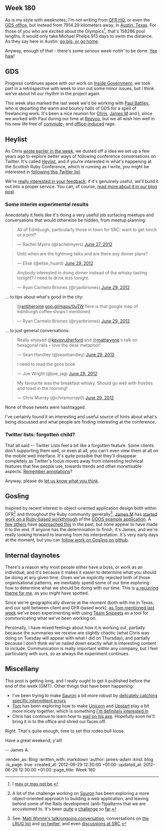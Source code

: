 Week 180
-------

As is my style with weeknotes, I'm not writing from [GFR HQ][], or even the [GDS office][], but instead from 7914.29 kilometers away, in [Austin, Texas][]. For those of you who are excited about the Olympics[^olympics], that's 158286 pool lengths. It would only take Michael Phelps 913 days to swim the distance. As they say here in Austin: [go big, or go home][].

Anyway, enough of that - there's some _serious week-notin'_ to be done. [Yee haw](http://en.wikipedia.org/wiki/Yeehaw)!

GDS
---

Progress continues apace with our work on [Inside Government](/inside-government); we took part in a retrospective with week to iron out some minor issues, but I think we've about hit our rhythm in the project again.

This week also marked the last week we'd be working with [Paul Battley][], who is departing the warm and bouncy halls of GDS for a spell of freelancing work. It's been a nice reunion for [Chris](/chris-roos), [James M](/james-mead) and [I](/james-adam), since we worked with Paul during our time at [Reevoo][], but we all wish him well in his new life free of [commute-](https://twitter.com/threedaymonk/status/211032181055827968) and [office-induced](https://twitter.com/threedaymonk/status/205668213449691137) rage.


Heylist
-------

As Chris [wrote earlier in the week](/twitter-lists-and-scottish-ruby-conf), we dusted off a idea we set up a few years ago to explore better ways of following conference conversations on Twitter. It's called [Heylist][], and if you're interested in what's happening at the Scottish Ruby Conference, which is running as I write, you might be interested in [following this Twitter list][heylist-src-2012].

We're [really interested in your feedback](https://twitter.com/intent/tweet?in_reply_to=217913868066889730); if it's genuinely useful, we'll build it out into a proper service. You can, of course, [read more about it in our blog post](/twitter-lists-and-scottish-ruby-conf).


### Some interim experimental results

Anecdotally it feels like it's doing a very useful job surfacing meetups and conversations that would otherwise be hidden, from meetup planning:

<blockquote class="twitter-tweet tw-align-center"><p>All of Edinburgh, particularly those in town for SRC: want to get lunch or a pint?</p>&mdash; Rachel Myers (@rachelmyers) <a href="https://twitter.com/rachelmyers/status/217954984753500162" data-datetime="2012-06-27T12:18:12+00:00">June 27, 2012</a></blockquote>
<script src="//platform.twitter.com/widgets.js" charset="utf-8"></script>

<blockquote class="twitter-tweet tw-align-center"><p>Until when are the lightning talks and are there any dinner plans?</p>&mdash; Elise (@elise_huard) <a href="https://twitter.com/elise_huard/status/218769402223534080" data-datetime="2012-06-29T18:14:24+00:00">June 29, 2012</a></blockquote>
<script src="//platform.twitter.com/widgets.js" charset="utf-8"></script>

<blockquote class="twitter-tweet tw-align-center"><p>Anybody interested in doing dinner instead of the whisky tasting tonight? I need to drink less tonight.</p>&mdash; Ryan Carmelo Briones (@ryanbriones) <a href="https://twitter.com/ryanbriones/status/218711233564643328" data-datetime="2012-06-29T14:23:16+00:00">June 29, 2012</a></blockquote>

... to tips about what's good in the city:

<blockquote class="twitter-tweet tw-align-center"><p>@<a href="https://twitter.com/antiheroine">antiheroine</a> <a href="http://t.co/XvX1wBxX" title="http://goo.gl/maps/0uTW">goo.gl/maps/0uTW</a> here is that google map of edinburgh coffee shops I mentioned</p>&mdash; Ryan Carmelo Briones (@ryanbriones) <a href="https://twitter.com/ryanbriones/status/218719110861832192" data-datetime="2012-06-29T14:54:34+00:00">June 29, 2012</a></blockquote>

... to just general conversations:

<blockquote class="twitter-tweet tw-align-center"><p>Really enjoyed @<a href="https://twitter.com/kevinrutherford">kevinrutherford</a> and @<a href="https://twitter.com/mattwynne">mattwynne</a>'s talk on hexagonal rails - love the desk metaphor!</p>&mdash; Sean Handley (@seanhandley) <a href="https://twitter.com/seanhandley/status/218693483626627072" data-datetime="2012-06-29T13:12:44+00:00">June 29, 2012</a></blockquote>

<blockquote class="twitter-tweet tw-align-center"><p>I need to read the goos book</p>&mdash; Joe Wright (@joe_jag) <a href="https://twitter.com/joe_jag/status/218689539160555521" data-datetime="2012-06-29T12:57:03+00:00">June 29, 2012</a></blockquote>
<script src="//platform.twitter.com/widgets.js" charset="utf-8"></script>

<blockquote class="twitter-tweet tw-align-center"><p>My favourite was the breakfast whisky. Should go well with frosties and toast in the morning!</p>&mdash; Chris Murray (@chrismurray0) <a href="https://twitter.com/chrismurray0/status/218793240630013952" data-datetime="2012-06-29T19:49:08+00:00">June 29, 2012</a></blockquote>
<script src="//platform.twitter.com/widgets.js" charset="utf-8"></script>

None of those tweets were hashtagged.

I've certainly found it an interesting and useful source of hints about what's being discussed and what people are finding interesting at the conference.

### Twitter lists: forgotten child?

That all said -- Twitter Lists feel a bit like a forgotten feature. Some clients don't supporting them well, or even at all; you can't even view them at all on the mobile web interface. It's quite possible that they'll disappear completely as Twitter's focus moves away from interesting technical features that few people use, towards trends and other monetisable aspects. [Remember annotations](http://sqlblog.com/blogs/jamie_thomson/archive/2012/01/25/whatever-happened-to-twitter-annotations.aspx)?

Anyway, please do [let us know what you think](https://twitter.com/intent/tweet?in_reply_to=217913868066889730).

Gosling
-------

Inspired by recent interest in object-oriented application design both within GFR[^oo-sauron] and throughout the Ruby community generally[^oo-ruby], [James M](/james-mead) has [started work on a Ruby-based workthrough][gosling] of the [GOOS example application][GOOS]. A [few others](https://github.com/marick/growing-oo-software-in-ruby) have [approached this](https://github.com/seanhandley/goos-ruby) in the past, but none appear to have made it to the end. If anyone has the determination to finish, it's James, and we're really looking forward to learning from his interpretation. It's very early days at the moment, but you can [follow work on Gosling on github][gosling].


Internal daynotes
------------

There's a reason why most people either have a boss, or work as an individual, and it's because it makes it easier to determine what you should be doing at any given time. Given we've explicitly rejected both of those organisational patterns, we inevitably spend some of our time exploring how to determine what we should be doing with our time. This is [a recurring theme for me](/week-173), as you might have spotted.

Since we're geographically diverse at the moment (both with me in Texas, and our split between client and GFR-based work), [as Tom mentioned last week](/week-179) we've been experimenting with using [Team Snippets][] as a tool for communicating what we've been working on.

Personally, I have mixed feelings about how it is working out, partially because the summaries we receive are slightly chaotic (what Chris was doing on Tuesday will appear with what I did on Thursday), and partially because I don't think we've nailed down exactly what is interesting content to include. Communication is really important within any company, but I feel particularly with ours, so as always the experiment continues.


Miscellany
-----

This post is getting long, and I really ought to get it published before the end of the week (GMT). Other things that have been happening:

* I've been trying to make [Sauron][] a bit more robust by [delicately catching specific intermittent errors](https://github.com/freerange/sauron/commit/fb42e269df119db76ce713f02849ffeb43f5f5dd)
* [Tom](/tom-ward) has been exploring how to make [Unicorn](http://unicorn.bogomips.org/) and [Upstart](http://upstart.ubuntu.com/) play a bit more nicely together, which is something [I'm definitely interested in](https://github.com/freerange/printer/issues/17)
* Chris has continue to learn how to [wail on his axe](http://youtu.be/Sv3vp8dTKWk?t=18s). Hopefully soon he'll bring it in to the office and shred our faces off.

Right. That's quite enough; time to set this rodeo bull loose.

Have a great weekend, y'all!

-- James A.


[^olympics]: I [may or may not be](https://twitter.com/lazyatom/status/217710039148937218).

[^oo-sauron]: A lot of the challenge working on [Sauron][] has been exploring a more object-oriented approach to building a web application, and leaving behind some of the Rails development (anti-?)patterns that we are accustomed to. It's been [quite](/week-165) a [challenge](/week-166) so [far](/week-173).

[^oo-ruby]: See: [Matt Wynne's talk/ongoing conversation](http://www.youtube.com/watch?v=dmZ7GszIqkE), conversations on [the LRUG list](http://lists.lrug.org/pipermail/chat-lrug.org/2012-June/007717.html) and [on twitter](https://twitter.com/dhh/status/216246759544983552), and even [discussions at SRC](https://gist.github.com/2980318).

[GFR HQ]: /
[GDS office]: http://digital.cabinetoffice.gov.uk/
[Austin, Texas]: http://maps.stamen.com/watercolor/#15/30.2842/-97.7346
[Paul Battley]: http://poru.com
[Reevoo]: http://reevoo.com
[Sauron]: http://github.com/freerange/sauron
[GOOS]: http://www.growing-object-oriented-software.com/
[gosling]: http://github.com/freerange/gosling
[go big, or go home]: http://www.urbandictionary.com/define.php?term=go%20big%20or%20go%20home
[Team Snippets]: http://teamsnippets.com/
[Heylist]: http://twitter.com/heylist
[heylist-src-2012]: http://twitter.com/heylist/src-2012

:render_as: Blog
:written_with: markdown
:author: james-adam
:kind: blog
:is_page: true
:created_at: 2012-06-29 12:30:00 +01:00
:updated_at: 2012-06-29 12:30:00 +01:00
:page_title: Week 180
